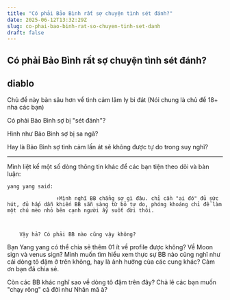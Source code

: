 ```yaml
---
title: "Có phải Bảo Bình rất sợ chuyện tình sét đánh?"
date: 2025-06-12T13:32:29Z
slug: co-phai-bao-binh-rat-so-chuyen-tinh-set-danh
draft: false
---
```


## Có phải Bảo Bình rất sợ chuyện tình sét đánh?

## diablo

Chủ đề này bàn sâu hơn về tình cảm lâm ly bi đát  (Nói chung là chủ đề 18+ nha các bạn)
 
Có phải Bảo Bình sợ bị "sét đánh"?
 
Hình như Bảo Bình sợ bị sa ngã?
 
Hay là Bảo Bình sợ tình cảm lấn át sẽ không được tự do trong suy nghĩ?
 
------
Mình liệt kế một số dòng thông tin khác để các bạn tiện theo dõi và bàn luận:
 
	yang yang said:
				
					↑Mình nghĩ BB chẳng sợ gì đâu. chỉ cần "ai đó" đủ sức hút, đủ hấp dẫn khiến BB sẵn sàng từ bỏ tự do, phóng khoáng chỉ để làm một chú mèo nhỏ bên cạnh người ấy suốt đời thôi.
	
	
		
		Vậy hả? Có phải BB nào cũng vậy không?
Bạn Yang yang có thể chia sẻ thêm 01 ít về profile được không? Về Moon sign và venus sign? Mình muốn tìm hiểu xem thực sự BB nào cũng nghĩ như cái dòng tô đậm ở trên không, hay là ảnh hưởng của các cung khác? Cảm ơn bạn đã chia sẻ.
 
Còn các BB khác nghĩ sao về dòng tô đậm trên đây? Chả lẽ các bạn muốn "chạy rông" cả đời như Nhân mã à?